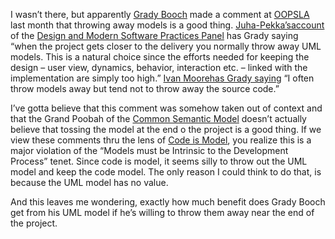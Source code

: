 I wasn’t there, but apparently [Grady
Booch](http://www-128.ibm.com/developerworks/blogs/dw_blog.jspa?blog=317)
made a comment at [OOPSLA](http://www.oopsla.org/2005) last month that
throwing away models is a good thing.
[Juha-Pekka’s](http://www.metacase.com/blogs/jpt/blogView)[account](http://www.metacase.com/blogs/jpt/blogView?showComments=true&entry=3308396982)
of the [Design and Modern Software Practices
Panel](http://www.oopsla.org/2005/ShowEvent.do?id=304) has Grady saying
“when the project gets closer to the delivery you normally throw away
UML models. This is a natural choice since the efforts needed for
keeping the design – user view, dynamics, behavior, interaction etc. –
linked with the implementation are simply too high.” [Ivan
Moore](http://ivan.truemesh.com/)[has Grady
saying](http://ivan.truemesh.com/archives/000542.html) “I often throw
models away but tend not to throw away the source code.”

I’ve gotta believe that this comment was somehow taken out of context
and that the Grand Poobah of the [Common Semantic
Model](http://devhawk.net/2004/12/10/booch-on-dsls-round-3/) doesn’t
actually believe that tossing the model at the end o the project is a
good thing. If we view these comments thru the lens of [Code is
Model](http://devhawk.net/2005/10/05/code-is-model/), you realize
this is a major violation of the “Models must be Intrinsic to the
Development Process” tenet. Since code is model, it seems silly to throw
out the UML model and keep the code model. The only reason I could think
to do that, is because the UML model has no value.

And this leaves me wondering, exactly how much benefit does Grady Booch
get from his UML model if he’s willing to throw them away near the end
of the project.
